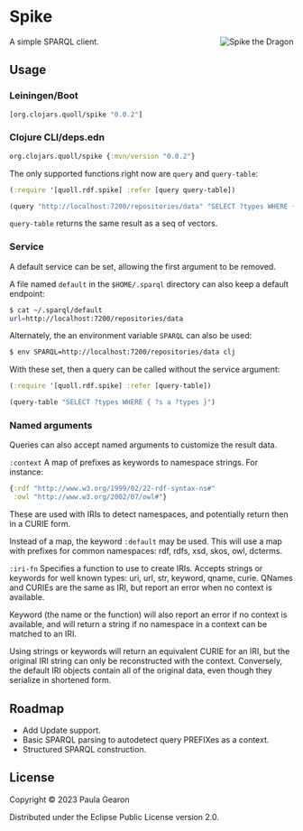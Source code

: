 # Spike

A simple SPARQL client.
<img src="https://github.com/quoll/spike/assets/358875/50575440-6f81-47c7-bd4e-794770d7280f" alt="Spike the Dragon" align="right"/>

## Usage
### Leiningen/Boot
```clojure
[org.clojars.quoll/spike "0.0.2"]
```

### Clojure CLI/deps.edn
```clojure
org.clojars.quoll/spike {:mvn/version "0.0.2"}
```

The only supported functions right now are `query` and `query-table`:

```clojure
(:require '[quoll.rdf.spike] :refer [query query-table])

(query "http://localhost:7200/repositories/data" "SELECT ?types WHERE { ?s a ?types }")
```

`query-table` returns the same result as a seq of vectors.

### Service

A default service can be set, allowing the first argument to be removed.

A file named `default` in the `$HOME/.sparql` directory can also keep a default endpoint:

```bash
$ cat ~/.sparql/default
url=http://localhost:7200/repositories/data
```

Alternately, the an environment variable `SPARQL` can also be used:
```bash
$ env SPARQL=http://localhost:7200/repositories/data clj
```

With these set, then a query can be called without the service argument:

```clojure
(:require '[quoll.rdf.spike] :refer [query-table])

(query-table "SELECT ?types WHERE { ?s a ?types }")
```

### Named arguments
Queries can also accept named arguments to customize the result data.

`:context`
A map of prefixes as keywords to namespace strings. For instance:
```clojure
{:rdf "http://www.w3.org/1999/02/22-rdf-syntax-ns#"
 :owl "http://www.w3.org/2002/07/owl#"}
```
These are used with IRIs to detect namespaces, and potentially return then in a CURIE form.

Instead of a map, the keyword `:default` may be used. This will use a map with prefixes for common namespaces: rdf, rdfs, xsd, skos, owl, dcterms.

`:iri-fn`
Specifies a function to use to create IRIs. Accepts strings or keywords for well known types: uri, url, str, keyword, qname, curie. QNames and CURIEs are the same as IRI, but report an error when no context is available.

Keyword (the name or the function) will also report an error if no context is available, and will return a string if no namespace in a context can be matched to an IRI.

Using strings or keywords will return an equivalent CURIE for an IRI, but the original IRI string can only be reconstructed with the context. Conversely, the default IRI objects contain all of the original data, even though they serialize in shortened form.

## Roadmap

* Add Update support.
* Basic SPARQL parsing to autodetect query PREFIXes as a context.
* Structured SPARQL construction.

## License

Copyright © 2023 Paula Gearon

Distributed under the Eclipse Public License version 2.0.

